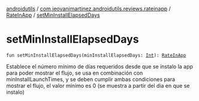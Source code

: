 [androidutils](../../index.md) / [com.jeovanimartinez.androidutils.reviews.rateinapp](../index.md) / [RateInApp](index.md) / [setMinInstallElapsedDays](./set-min-install-elapsed-days.md)

# setMinInstallElapsedDays

`fun setMinInstallElapsedDays(minInstallElapsedDays: `[`Int`](https://kotlinlang.org/api/latest/jvm/stdlib/kotlin/-int/index.html)`): `[`RateInApp`](index.md)

Establece el número mínimo de días requeridos desde que se instalo la app para poder mostrar el flujo, se usa en combinación con minInstallLaunchTimes,
y se deben cumplir ambas condiciones para mostrar el flujo, el valor mínimo es 0 (se muestra a partir del dia en que se instalo)

